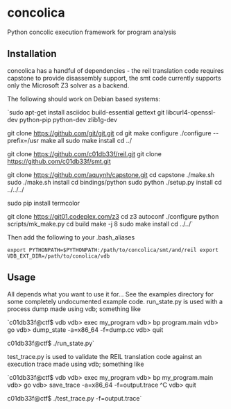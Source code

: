 concolica
=========

Python concolic execution framework for program analysis

Installation
------------

concolica has a handful of dependencies - the reil translation code requires 
capstone to provide disassembly support, the smt code currently supports only
the Microsoft Z3 solver as a backend.

The following should work on Debian based systems:

`sudo apt-get install asciidoc build-essential gettext git libcurl4-openssl-dev python-pip python-dev zlib1g-dev

git clone https://github.com/git/git.git
cd git
make configure
./configure --prefix=/usr
make all
sudo make install
cd ../

git clone https://github.com/c01db33f/reil.git
git clone https://github.com/c01db33f/smt.git

git clone https://github.com/aquynh/capstone.git
cd capstone
./make.sh
sudo ./make.sh install
cd bindings/python
sudo python ./setup.py install
cd ../../../

sudo pip install termcolor

git clone https://git01.codeplex.com/z3
cd z3
autoconf
./configure
python scripts/mk_make.py
cd build
make -j 8
sudo make install
cd ../../`

Then add the following to your .bash_aliases

`export PYTHONPATH=$PYTHONPATH:/path/to/concolica/smt/and/reil
export VDB_EXT_DIR=/path/to/conolica/vdb`


Usage
-----

All depends what you want to use it for... See the examples directory for some
completely undocumented example code. run_state.py is used with a process dump
made using vdb; something like

`c01db33f@ctf$ vdb
vdb> exec my_program
vdb> bp program.main
vdb> go
vdb> dump_state -a=x86_64 -f=dump.cc
vdb> quit

c01db33f@ctf$ ./run_state.py`

test_trace.py is used to validate the REIL translation code against an execution 
trace made using vdb; something like

`c01db33f@ctf$ vdb
vdb> exec my_program
vdb> bp my_program.main
vdb> go
vdb> save_trace -a=x86_64 -f=output.trace
^C
vdb> quit

c01db33f@ctf$ ./test_trace.py -f=output.trace`





